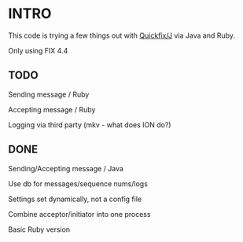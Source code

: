 INTRO
=====

This code is trying a few things out with [Quickfix/J](http://www.quickfixj.org/) via Java and Ruby.

Only using FIX 4.4

TODO
----

Sending message / Ruby

Accepting message / Ruby

Logging via third party (mkv - what does ION do?)

DONE
----

Sending/Accepting message / Java


Use db for messages/sequence nums/logs

Settings set dynamically, not a config file

Combine acceptor/initiator into one process

Basic Ruby version